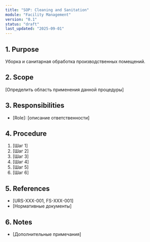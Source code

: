 ```yaml
---
title: "SOP: Cleaning and Sanitation"
module: "Facility Management"
version: "0.1"
status: "draft"
last_updated: "2025-09-01"
---
```


## 1. Purpose

Уборка и санитарная обработка производственных помещений.

## 2. Scope

[Определить область применения данной процедуры]

## 3. Responsibilities

- [Role]: [описание ответственности]

## 4. Procedure

1. [Шаг 1]
2. [Шаг 2]
3. [Шаг 3]
4. [Шаг 4]
5. [Шаг 5]
6. [Шаг 6]

## 5. References

- [URS-XXX-001, FS-XXX-001]
- [Нормативные документы]

## 6. Notes

- [Дополнительные примечания]
